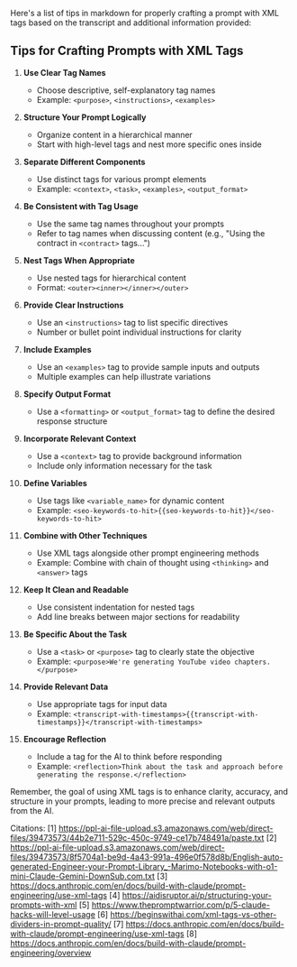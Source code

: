 Here's a list of tips in markdown for properly crafting a prompt with XML tags based on the transcript and additional information provided:

## Tips for Crafting Prompts with XML Tags

1. **Use Clear Tag Names**
   - Choose descriptive, self-explanatory tag names
   - Example: `<purpose>`, `<instructions>`, `<examples>`

2. **Structure Your Prompt Logically**
   - Organize content in a hierarchical manner
   - Start with high-level tags and nest more specific ones inside

3. **Separate Different Components**
   - Use distinct tags for various prompt elements
   - Example: `<context>`, `<task>`, `<examples>`, `<output_format>`

4. **Be Consistent with Tag Usage**
   - Use the same tag names throughout your prompts
   - Refer to tag names when discussing content (e.g., "Using the contract in `<contract>` tags...")

5. **Nest Tags When Appropriate**
   - Use nested tags for hierarchical content
   - Format: `<outer><inner></inner></outer>`

6. **Provide Clear Instructions**
   - Use an `<instructions>` tag to list specific directives
   - Number or bullet point individual instructions for clarity

7. **Include Examples**
   - Use an `<examples>` tag to provide sample inputs and outputs
   - Multiple examples can help illustrate variations

8. **Specify Output Format**
   - Use a `<formatting>` or `<output_format>` tag to define the desired response structure

9. **Incorporate Relevant Context**
   - Use a `<context>` tag to provide background information
   - Include only information necessary for the task

10. **Define Variables**
    - Use tags like `<variable_name>` for dynamic content
    - Example: `<seo-keywords-to-hit>{{seo-keywords-to-hit}}</seo-keywords-to-hit>`

11. **Combine with Other Techniques**
    - Use XML tags alongside other prompt engineering methods
    - Example: Combine with chain of thought using `<thinking>` and `<answer>` tags

12. **Keep It Clean and Readable**
    - Use consistent indentation for nested tags
    - Add line breaks between major sections for readability

13. **Be Specific About the Task**
    - Use a `<task>` or `<purpose>` tag to clearly state the objective
    - Example: `<purpose>We're generating YouTube video chapters.</purpose>`

14. **Provide Relevant Data**
    - Use appropriate tags for input data
    - Example: `<transcript-with-timestamps>{{transcript-with-timestamps}}</transcript-with-timestamps>`

15. **Encourage Reflection**
    - Include a tag for the AI to think before responding
    - Example: `<reflection>Think about the task and approach before generating the response.</reflection>`

Remember, the goal of using XML tags is to enhance clarity, accuracy, and structure in your prompts, leading to more precise and relevant outputs from the AI.

Citations:
[1] https://ppl-ai-file-upload.s3.amazonaws.com/web/direct-files/39473573/44b2e711-529c-450c-9749-ce17b748491a/paste.txt
[2] https://ppl-ai-file-upload.s3.amazonaws.com/web/direct-files/39473573/8f5704a1-be9d-4a43-991a-496e0f578d8b/English-auto-generated-Engineer-your-Prompt-Library_-Marimo-Notebooks-with-o1-mini-Claude-Gemini-DownSub.com.txt
[3] https://docs.anthropic.com/en/docs/build-with-claude/prompt-engineering/use-xml-tags
[4] https://aidisruptor.ai/p/structuring-your-prompts-with-xml
[5] https://www.thepromptwarrior.com/p/5-claude-hacks-will-level-usage
[6] https://beginswithai.com/xml-tags-vs-other-dividers-in-prompt-quality/
[7] https://docs.anthropic.com/en/docs/build-with-claude/prompt-engineering/use-xml-tags
[8] https://docs.anthropic.com/en/docs/build-with-claude/prompt-engineering/overview
